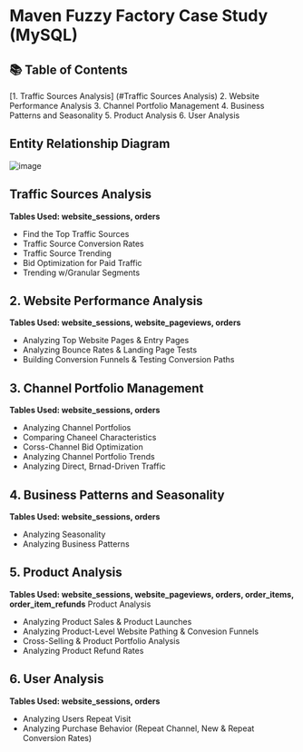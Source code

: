 # Maven Fuzzy Factory Case Study (MySQL)

## 📚 Table of Contents
[1. Traffic Sources Analysis] (#Traffic Sources Analysis)
2. Website Performance Analysis
3. Channel Portfolio Management
4. Business Patterns and Seasonality
5. Product Analysis
6. User Analysis

## Entity Relationship Diagram
![image](https://github.com/luoyuwen31/MavenFuzzyFactorySQL/blob/main/Maven_Schema.png)

## Traffic Sources Analysis
**Tables Used: website_sessions, orders**
- Find the Top Traffic Sources
- Traffic Source Conversion Rates
- Traffic Source Trending
- Bid Optimization for Paid Traffic
- Trending w/Granular Segments

## 2. Website Performance Analysis
**Tables Used: website_sessions, website_pageviews, orders**
- Analyzing Top Website Pages & Entry Pages
- Analyzing Bounce Rates & Landing Page Tests
- Building Conversion Funnels & Testing Conversion Paths

## 3. Channel Portfolio Management
**Tables Used: website_sessions, orders**
- Analyzing Channel Portfolios
- Comparing Chaneel Characteristics
- Corss-Channel Bid Optimization
- Analyzing Channel Portfolio Trends
- Analyzing Direct, Brnad-Driven Traffic

## 4. Business Patterns and Seasonality
**Tables Used: website_sessions, orders**
- Analyzing Seasonality
- Analyzing Business Patterns

## 5. Product Analysis
**Tables Used: website_sessions, website_pageviews, orders, order_items, order_item_refunds**
  Product Analysis
- Analyzing Product Sales & Product Launches
- Analyzing Product-Level Website Pathing & Convesion Funnels
- Cross-Selling & Product Portfolio Analysis
- Analyzing Product Refund Rates

## 6. User Analysis
**Tables Used: website_sessions, orders**
- Analyzing Users Repeat Visit
- Analyzing Purchase Behavior (Repeat Channel, New & Repeat Conversion Rates)
